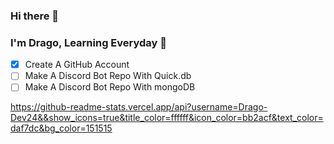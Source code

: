### Hi there 👋

<!--
**Drago-Dev24/Drago-Dev24** is a ✨ _special_ ✨ repository because its `README.md` (this file) appears on your GitHub profile.

Here are some ideas to get you started:

- 🔭 I’m currently working on ...
- 🌱 I’m currently learning ...
- 👯 I’m looking to collaborate on ...
- 🤔 I’m looking for help with ...
- 💬 Ask me about ...
- 📫 How to reach me: ...
- 😄 Pronouns: ...
- ⚡ Fun fact: ...
-->
### I'm Drago, Learning Everyday 🤘
- [x] Create A GitHub Account 
- [ ] Make A Discord Bot Repo With Quick.db 
- [ ] Make A Discord Bot Repo With mongoDB

https://github-readme-stats.vercel.app/api?username=Drago-Dev24&&show_icons=true&title_color=ffffff&icon_color=bb2acf&text_color=daf7dc&bg_color=151515
